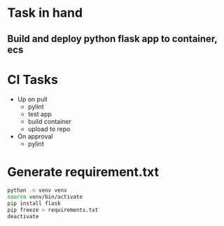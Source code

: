 # Task in hand

## Build and deploy python flask app to container, ecs

# CI Tasks
- Up on pull
  - pylint
  - test app
  - build container
  - upload to repo
- On approval
  - pylint


# Generate requirement.txt
```bash
python -m venv venv
source venv/bin/activate
pip install flask
pip freeze > requirements.txt
deactivate
```

